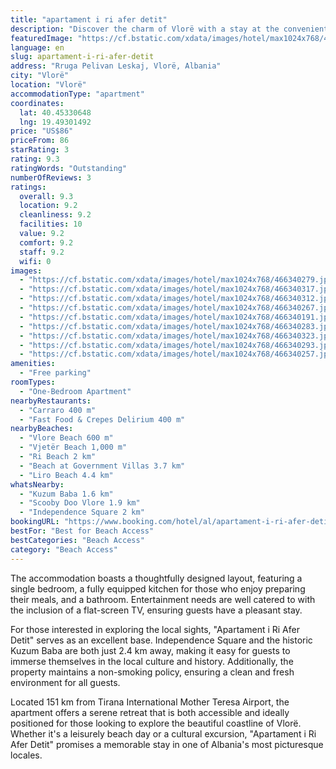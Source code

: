 ```yaml
---
title: "apartament i ri afer detit"
description: "Discover the charm of Vlorë with a stay at the conveniently located \"Apartament i Ri Afer Detit,\" a prime choice for travelers seeking proximity to the city's stunning beaches."
featuredImage: "https://cf.bstatic.com/xdata/images/hotel/max1024x768/466340279.jpg?k=0147cbeee0466d6324573c3302c89176bb9bfcbfd9c133fd40ceef099fec01b1&o=&hp=1"
language: en
slug: apartament-i-ri-afer-detit
address: "Rruga Pelivan Leskaj, Vlorë, Albania"
city: "Vlorë"
location: "Vlorë"
accommodationType: "apartment"
coordinates:
  lat: 40.45330648
  lng: 19.49301492
price: "US$86"
priceFrom: 86
starRating: 3
rating: 9.3
ratingWords: "Outstanding"
numberOfReviews: 3
ratings:
  overall: 9.3
  location: 9.2
  cleanliness: 9.2
  facilities: 10
  value: 9.2
  comfort: 9.2
  staff: 9.2
  wifi: 0
images:
  - "https://cf.bstatic.com/xdata/images/hotel/max1024x768/466340279.jpg?k=0147cbeee0466d6324573c3302c89176bb9bfcbfd9c133fd40ceef099fec01b1&o=&hp=1"
  - "https://cf.bstatic.com/xdata/images/hotel/max1024x768/466340317.jpg?k=bdbcb6126f3839013d40f04f0ada6956a618960cfe3418828b2be6f12c8713e0&o=&hp=1"
  - "https://cf.bstatic.com/xdata/images/hotel/max1024x768/466340312.jpg?k=bbe2b78e3daa1ab6434ff75228327d468941e669eb218c6f0429a1072713af3e&o=&hp=1"
  - "https://cf.bstatic.com/xdata/images/hotel/max1024x768/466340267.jpg?k=ee0eeb92bad4488ae3e0a95572fe08860ac07e7468b2ca19c6317649a6e50a95&o=&hp=1"
  - "https://cf.bstatic.com/xdata/images/hotel/max1024x768/466340191.jpg?k=1ff80ef3d509a04eb5eff29d9d69c06b597963db7669179bf206159519974ec0&o=&hp=1"
  - "https://cf.bstatic.com/xdata/images/hotel/max1024x768/466340283.jpg?k=2737dad105eab820975faf77a32402c1e5566dde4fa94278537b91d566dd648a&o=&hp=1"
  - "https://cf.bstatic.com/xdata/images/hotel/max1024x768/466340323.jpg?k=b27eb0aee9cc7fe252a00c840ed6845a81d844d792e5311bc2b17cfd33dea23e&o=&hp=1"
  - "https://cf.bstatic.com/xdata/images/hotel/max1024x768/466340293.jpg?k=704c100bdb56f6ce8874f8c04c84819cfcbce9453f86b2d12b062bb9f292a253&o=&hp=1"
  - "https://cf.bstatic.com/xdata/images/hotel/max1024x768/466340257.jpg?k=d3973d08b6019f8a5c2c43b11f44fe7a76f1cff0252d0ab0438456ab72cf956f&o=&hp=1"
amenities:
  - "Free parking"
roomTypes:
  - "One-Bedroom Apartment"
nearbyRestaurants:
  - "Carraro 400 m"
  - "Fast Food & Crepes Delirium 400 m"
nearbyBeaches:
  - "Vlore Beach 600 m"
  - "Vjetër Beach 1,000 m"
  - "Ri Beach 2 km"
  - "Beach at Government Villas 3.7 km"
  - "Liro Beach 4.4 km"
whatsNearby:
  - "Kuzum Baba 1.6 km"
  - "Scooby Doo Vlore 1.9 km"
  - "Independence Square 2 km"
bookingURL: "https://www.booking.com/hotel/al/apartament-i-ri-afer-detit.en-gb.html?aid=8035640"
bestFor: "Best for Beach Access"
bestCategories: "Beach Access"
category: "Beach Access"
---
```


The accommodation boasts a thoughtfully designed layout, featuring a single bedroom, a fully equipped kitchen for those who enjoy preparing their meals, and a bathroom. Entertainment needs are well catered to with the inclusion of a flat-screen TV, ensuring guests have a pleasant stay.

For those interested in exploring the local sights, "Apartament i Ri Afer Detit" serves as an excellent base. Independence Square and the historic Kuzum Baba are both just 2.4 km away, making it easy for guests to immerse themselves in the local culture and history. Additionally, the property maintains a non-smoking policy, ensuring a clean and fresh environment for all guests.

Located 151 km from Tirana International Mother Teresa Airport, the apartment offers a serene retreat that is both accessible and ideally positioned for those looking to explore the beautiful coastline of Vlorë. Whether it's a leisurely beach day or a cultural excursion, "Apartament i Ri Afer Detit" promises a memorable stay in one of Albania's most picturesque locales.